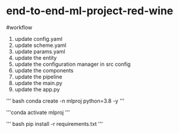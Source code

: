 # end-to-end-ml-project-red-wine


#workflow
1. update config.yaml
2. update scheme.yaml
3. update params.yaml
4. update the entity
5. update the configuration manager in src config
6. update the components
7. update the pipeline
8. update the main.py
9. update the app.py

'''
bash
conda create -n mlproj python=3.8 -y
'''

'''conda activate mlproj
'''


'''
bash
pip install -r requirements.txt
'''

